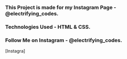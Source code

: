 ### This Project is made for my Instagram Page - @electrifying_codes.

### Technologies Used - HTML & CSS.

### Follow Me on Instagram - @electrifying_codes.

[Instagra]
